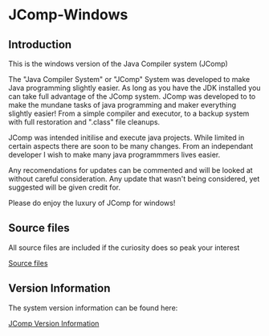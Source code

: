 # JComp-Windows

## Introduction
This is the windows version of the Java Compiler system (JComp)

The "Java Compiler System" or "JComp" System was developed to make Java programming slightly easier. 
As long as you have the JDK installed you can take full advantage of the JComp system.
JComp was developed to to make the mundane tasks of java programming and maker everything slightly easier!
From a simple compiler and executor, to a backup system with full restoration and ".class" file cleanups.

JComp was intended initilise and execute java projects. While limited in certain aspects there are soon to be many changes.
From an independant developer I wish to make many java programmmers lives easier. 

Any recomendations for updates can be commented and will be looked at without careful consideration.
Any update that wasn't being considered, yet suggested will be given credit for.

Please do enjoy the luxury of JComp for windows!

## Source files
All source files are included if the curiosity does so peak your interest

[Source files](https://github.com/CameronCS/JComp-Windows/src)

## Version Information
The system version information can be found here: 

[JComp Version Information](../JComp-windows/version%20info.md)

